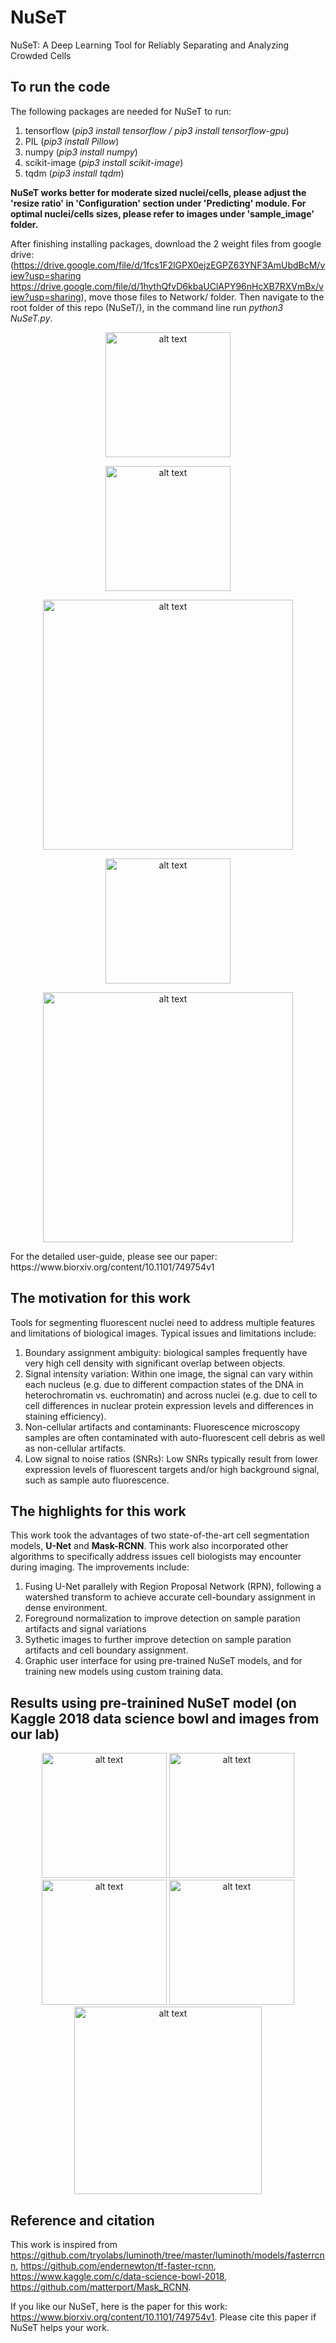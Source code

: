 # NuSeT
NuSeT: A Deep Learning Tool for Reliably Separating and Analyzing Crowded Cells

## To run the code
The following packages are needed for NuSeT to run:
1. tensorflow (*pip3 install tensorflow / pip3 install tensorflow-gpu*)
2. PIL (*pip3 install Pillow*)
3. numpy (*pip3 install numpy*)
4. scikit-image (*pip3 install scikit-image*)
5. tqdm (*pip3 install tqdm*)

**NuSeT works better for moderate sized nuclei/cells, please adjust the 'resize ratio' in 'Configuration' section under 'Predicting' module. For optimal nuclei/cells sizes, please refer to images under 'sample_image' folder.**

After finishing installing packages, download the 2 weight files from google drive:(https://drive.google.com/file/d/1fcs1F2lGPX0ejzEGPZ63YNF3AmUbdBcM/view?usp=sharing
https://drive.google.com/file/d/1hythQfvD6kbaUClAPY96nHcXB7RXVmBx/view?usp=sharing), move those files to Network/ folder. 
Then navigate to the root folder of this repo (NuSeT/), in the command line run *python3 NuSeT.py*.
<p align="center">
<img src="https://github.com/yanglf1121/NuSeT/blob/master/GUI_samples/GUI.png" alt="alt text" width="200">
</p>
<p align="center">
<img src="https://github.com/yanglf1121/NuSeT/blob/master/GUI_samples/t_configure.png" alt="alt text" width="200">
</p>
<p align="center">
<img src="https://github.com/yanglf1121/NuSeT/blob/master/GUI_samples/training.png" alt="alt text" width="400">
</p>
<p align="center">
<img src="https://github.com/yanglf1121/NuSeT/blob/master/GUI_samples/p_configure.png" alt="alt text" width="200">
</p>
<p align="center">
<img src="https://github.com/yanglf1121/NuSeT/blob/master/GUI_samples/seg-results.png" alt="alt text" width="400">
</p>
For the detailed user-guide, please see our paper: https://www.biorxiv.org/content/10.1101/749754v1

## The motivation for this work
Tools for segmenting fluorescent nuclei need to address multiple features and limitations of biological images. Typical issues and limitations include:

1)	Boundary assignment ambiguity: biological samples frequently have very high cell density with significant overlap between objects. 
2)	Signal intensity variation: Within one image, the signal can vary within each nucleus (e.g. due to different compaction states of the DNA in heterochromatin vs. euchromatin) and across nuclei (e.g. due to cell to cell differences in nuclear protein expression levels and differences in staining efficiency). 
3)	Non-cellular artifacts and contaminants: Fluorescence microscopy samples are often contaminated with auto-fluorescent cell debris as well as non-cellular artifacts. 
4)	Low signal to noise ratios (SNRs): Low SNRs typically result from lower expression levels of fluorescent targets and/or high background signal, such as sample auto fluorescence. 

## The highlights for this work
This work took the advantages of two state-of-the-art cell segmentation models, **U-Net** and **Mask-RCNN**. This work also incorporated other algorithms to specifically address issues cell biologists may encounter during imaging. The improvements include:

1. Fusing U-Net parallely with Region Proposal Network (RPN), following a watershed transform to achieve accurate cell-boundary assignment in dense environment.
2. Foreground normalization to improve detection on sample paration artifacts and signal variations
3. Sythetic images to further improve detection on sample paration artifacts and cell boundary assignment.
4. Graphic user interface for using pre-trained NuSeT models, and for training new models using custom training data.

## Results using pre-trainined NuSeT model (on Kaggle 2018 data science bowl and images from our lab)
<p align="center">
<img src="https://github.com/yanglf1121/NuSeT/blob/master/sample_results/1.png" alt="alt text" width="200">      <img src="https://github.com/yanglf1121/NuSeT/blob/master/sample_results/2.png" alt="alt text" width="200">
<img src="https://github.com/yanglf1121/NuSeT/blob/master/sample_results/3.png" alt="alt text" width="200">      <img src="https://github.com/yanglf1121/NuSeT/blob/master/sample_results/4.png" alt="alt text" width="200">
<img src="https://github.com/yanglf1121/NuSeT/blob/master/sample_results/5.png" alt="alt text" width="300">
</p>

## Reference and citation
This work is inspired from https://github.com/tryolabs/luminoth/tree/master/luminoth/models/fasterrcnn, https://github.com/endernewton/tf-faster-rcnn, https://www.kaggle.com/c/data-science-bowl-2018, https://github.com/matterport/Mask_RCNN.

If you like our NuSeT, here is the paper for this work: https://www.biorxiv.org/content/10.1101/749754v1.
Please cite this paper if NuSeT helps your work.


